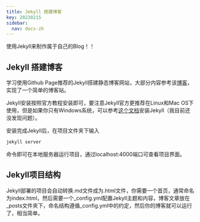```yaml
---
title: Jekyll 搭建博客
key: 20230215
sidebar:
  nav: docs-zh
---
```


使用Jekyll来制作属于自己的Blog！！

<!--more-->

## Jekyll 搭建博客

学习使用Github Page推荐的Jekyll搭建静态博客网站，大部分内容参考该<a href="https://lemonchann.github.io/create_blog_with_github_pages/">博客</a>，实现了一个简单的博客站。

Jekyll安装按照官方教程安装即可，要注意Jekyll官方更推荐在Linux和Mac OS下使用，但是如果你只有Windows系统，可以参考<a href="http://jekyllcn.com/docs/windows/#installation">这个文档</a>安装Jekyll（我目前还没发现问题）。

安装完成Jekyll后，在项目文件夹下输入

```sh
jekyll server
```

命令即可在本地服务器运行项目，通过localhost:4000端口可查看项目界面。

## Jekyll项目结构

Jekyll部署的项目会自动转换.md文件成为.html文件，你需要一个首页，通常命名为index.html，然后需要一个\_config.yml配置Jekyll主题和内容，博客文章放在\_posts文件夹下，命名结构遵循\_config.yml中的约定，然后你的博客就可以运行了，相当简单。

